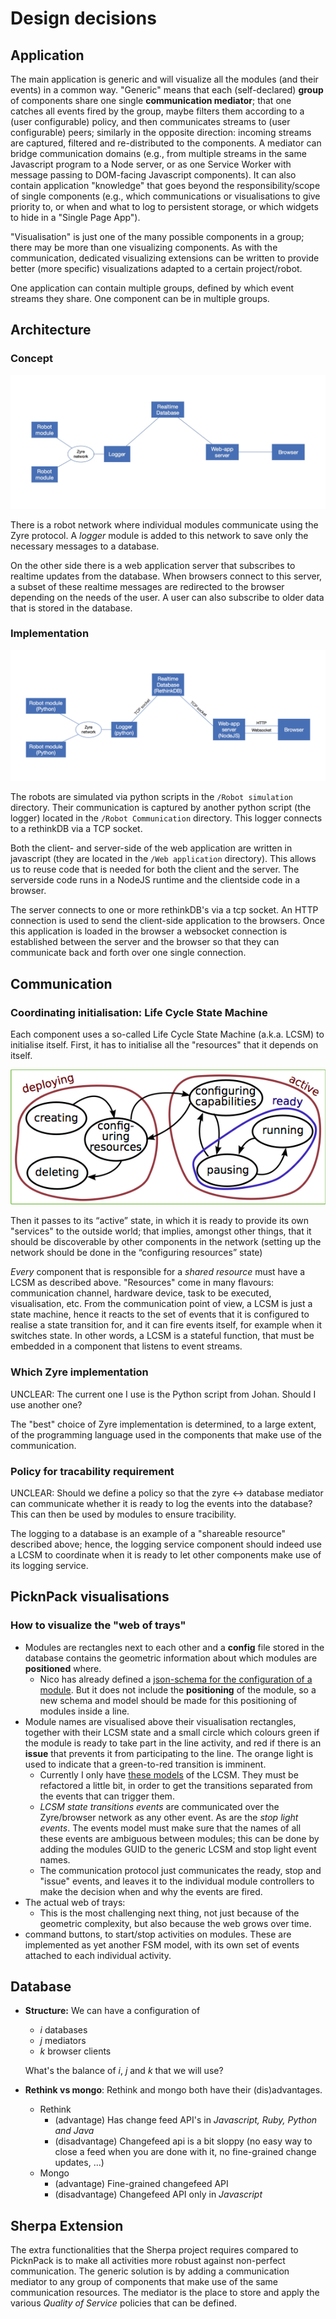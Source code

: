 # Design decisions

## Application

The main application is generic and will visualize all the modules (and their events) in a common way. "Generic" means that each (self-declared) **group** of components share one single **communication mediator**; that one catches all events fired by the group, maybe filters them according to a (user configurable) policy, and then communicates streams to (user configurable) peers; similarly in the opposite direction: incoming streams are captured, filtered and re-distributed to the components.
A mediator can bridge communication domains (e.g., from multiple streams in the same Javascript program to a Node server, or as one Service Worker with message passing to DOM-facing Javascript components). It can also contain application "knowledge" that goes beyond the responsibility/scope of single components (e.g., which communications or visualisations to give priority to, or when and what to log to persistent storage, or which widgets to hide in a "Single Page App").

"Visualisation" is just one of the many possible components in a group; there may be more than one visualizing components. As with the communication, dedicated visualizing extensions can be written to provide better (more specific) visualizations adapted to a certain project/robot.

One application can contain multiple groups, defined by which event streams
they share. One component can be in multiple groups.

## Architecture

### Concept

 ![ArchitectureGraphConcept](imports/ArchitectureGraphConcept.jpg)

There is a robot network where individual modules communicate using the Zyre protocol. A *logger* module is added to this network to save only the necessary messages to a database.

On the other side there is a web application server that subscribes to realtime updates from the database. When browsers connect to this server, a subset of these realtime messages are redirected to the browser depending on the needs of the user. A user can also subscribe to older data that is stored in the database.

### Implementation

 ![ArchitectureGraphImplementation](imports/ArchitectureGraphImplementation.jpg)

The robots are simulated via python scripts in the `/Robot simulation` directory. Their communication is captured by another python script (the logger) located in the `/Robot Communication` directory. This logger connects to a rethinkDB via a TCP socket.

Both the client- and server-side of the web application are written in javascript (they are located in the `/Web application` directory). This allows us to reuse code that is needed for both the client and the server. The serverside code runs in a NodeJS runtime and the clientside code in a browser.

The server connects to one or more rethinkDB's via a tcp socket. An HTTP connection is used to send the client-side application to the browsers. Once this application is loaded in the browser a websocket connection is established between the server and the browser so that they can communicate back and forth over one single connection.

## Communication

### Coordinating initialisation: Life Cycle State Machine
Each component uses a so-called Life Cycle State Machine (a.k.a. LCSM) to initialise itself. First, it has to initialise all the "resources" that it depends on itself.


![hierarchical lifecycle state machine](imports/LifeCycleStateMachine-hierarchical.png)

Then it passes to its “active” state, in which it is ready to provide its own "services" to the outside world; that implies, amongst other things, that it should be discoverable by other components in the network (setting up the network should be done in the “configuring resources” state)

*Every* component that is responsible for a *shared resource* must have a LCSM as described above. "Resources" come in many flavours: communication channel, hardware device, task to be executed, visualisation, etc. From the communication point of view, a LCSM is just a state machine, hence it reacts to the set of events that it is configured to realise a state transition for, and it can fire events itself, for example when it switches state. In other words, a LCSM is a stateful function, that must be embedded in a component that listens to event streams.

### Which Zyre implementation
UNCLEAR: The current one I use is the Python script from Johan. Should I use another one?

The "best" choice of Zyre implementation is determined, to a large extent, of the programming language used in the components that make use of the communication.

### Policy for tracability requirement
UNCLEAR: Should we define a policy so that the zyre <-> database mediator can communicate whether it is ready to log the events into the database? This can then be used by modules to ensure tracibility.

The logging to a database is an example of a "shareable resource" described above; hence, the logging service component should indeed use a LCSM to coordinate when it is ready to let other components make use of its logging service.

## PicknPack visualisations
### How to visualize the "web of trays"
- Modules are rectangles next to each other and a **config** file stored in the database contains the geometric information about which modules are **positioned** where.
  - Nico has already defined a [json-schema for the configuration of a module](https://gitlab.mech.kuleuven.be/rob-picknpack/pnp-line/blob/633dda2ae2d00875301e3bcc9436d2001515ec99/json_models/configuration_schema.json). But it does not include the **positioning** of the module, so a new schema and model should be made for this positioning of modules inside a line.
- Module names are visualised above their visualisation rectangles, together with their LCSM state and a small circle which colours green if the module is ready to take part in the line activity, and red if there is an **issue** that prevents it from participating to the line. The orange light is used to indicate that a green-to-red transition is imminent.
  - Currently I only have [these models](imports/rFSM) of the LCSM. They must be refactored a little bit, in order to get the transitions separated from the events that can trigger them.
  - *LCSM state transitions events* are communicated over the Zyre/browser network as any other event. As are the *stop light events*. The events model must make sure that the names of all these events are ambiguous between modules; this can be done by adding the modules GUID to the generic LCSM and stop light event names.
  - The communication protocol just communicates the ready, stop and "issue" events, and leaves it to the individual module controllers to make the decision when and why the events are fired.
- The actual web of trays:
  - This is the most challenging next thing, not just because of the geometric complexity, but also because the web grows over time.
- command buttons, to start/stop activities on modules. These are implemented as yet another FSM model, with its own set of events attached to each individual activity.

## Database

- **Structure:** We can have a configuration of
  - *i* databases
  - *j* mediators
  - *k* browser clients

  What's the balance of *i*, *j* and *k* that we will use?


- **Rethink vs mongo**: Rethink and mongo both have their (dis)advantages.
  - Rethink
    - (advantage) Has change feed API's in *Javascript, Ruby, Python and Java*
    - (disadvantage) Changefeed api is a bit sloppy (no easy way to close a feed when you are done with it, no fine-grained change updates, ...)
  - Mongo
    - (advantage) Fine-grained changefeed API
    - (disadvantage) Changefeed API only in *Javascript*

## Sherpa Extension
The extra functionalities that the Sherpa project requires compared to PicknPack is to make all activities more robust against non-perfect communication. The generic solution is by adding a communication mediator to any group of components that make use of the same communication resources. The mediator is the place to store and apply the various *Quality of Service* policies that can be defined.
